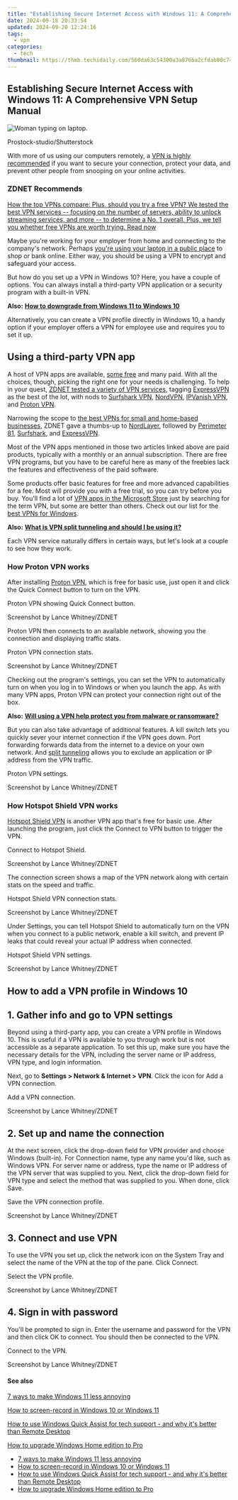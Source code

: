 ```yaml
---
title: "Establishing Secure Internet Access with Windows 11: A Comprehensive VPN Setup Manual"
date: 2024-09-18 20:33:54
updated: 2024-09-20 12:24:16
tags:
  - vpn
categories:
  - tech
thumbnail: https://thmb.techidaily.com/560da63c54300a3a876ba2cfdab00c7431c7174d8c1f2c53836ffd296ae56332.jpg
---
```


## Establishing Secure Internet Access with Windows 11: A Comprehensive VPN Setup Manual

![Woman typing on laptop.](https://www.zdnet.com/a/img/resize/5f1215c847d774fdacb17395f8a74fb44b411b57/2021/09/10/aa6b68a0-6821-4508-ad08-1495fdc63720/shutterstock-1660017136.jpg?auto=webp&width=1280)

Prostock-studio/Shutterstock

With more of us using our computers remotely, a [VPN is highly recommended](https://www.zdnet.com/article/what-is-a-vpn-and-how-does-it-work/) if you want to secure your connection, protect your data, and prevent other people from snooping on your online activities. 

### **ZDNET** Recommends

[How the top VPNs compare: Plus, should you try a free VPN? We tested the best VPN services -- focusing on the number of servers, ability to unlock streaming services, and more -- to determine a No. 1 overall. Plus, we tell you whether free VPNs are worth trying.  Read now](https://www.zdnet.com/article/best-vpn/)

Maybe you're working for your employer from home and connecting to the company's network. Perhaps [you're using your laptop in a public place](https://www.zdnet.com/article/connecting-to-public-wi-fi-heres-how-to-protect-your-data-and-your-device/) to shop or bank online. Either way, you should be using a VPN to encrypt and safeguard your access.

But how do you set up a VPN in Windows 10? Here, you have a couple of options. You can always install a third-party VPN application or a security program with a built-in VPN. 

**Also:** [**How to downgrade from Windows 11 to Windows 10**](https://www.zdnet.com/article/how-to-downgrade-from-windows-11-to-windows-10/)

Alternatively, you can create a VPN profile directly in Windows 10, a handy option if your employer offers a VPN for employee use and requires you to set it up.

## Using a third-party VPN app

A host of VPN apps are available, [some free](https://www.zdnet.com/article/best-free-vpn/) and many paid. With all the choices, though, picking the right one for your needs is challenging. To help in your quest, [ZDNET tested a variety of VPN services](https://www.zdnet.com/article/best-vpn/), tagging [ExpressVPN](https://go.expressvpn.com/c/159047/1330033/16063?&sharedid=zdnet&partnerpropertyid=1980086&u=https%3A%2F%2Fwww.expressvpn.com%2F&subId1=zd-%5F%5FCOM%5FCLICK%5FID%5F%5F-dtp) as the best of the lot, with nods to [Surfshark VPN](https://shop-links.co/link/?exclusive=1&publisher_slug=itechdaily19598&url=https%3A%2F%2Fget.surfshark.net%2Faff%255Fc%3Foffer%255Fid%3D786%26aff%255Fid%3D1511%26source%3Dzdnet%26aff%255Fsub%3Dzd-%255F%255FCOM%255FCLICK%255FID%255F%255F-dtp), [NordVPN](https://go.nordvpn.net/aff%5Fc?offer%5Fid=378&aff%5Fid=307&source=zdnet&aff%5Fsub=zd-%5F%5FCOM%5FCLICK%5FID%5F%5F-dtp), [IPVanish VPN](https://www.anrdoezrs.net/click-9041660-15197599-1647268487000?sid=zd-%5F%5FCOM%5FCLICK%5FID%5F%5F-dtp), and [Proton VPN](https://go.getproton.me/aff%5Fc?offer%5Fid=25&aff%5Fid=4706&source=ZDNET&aff%5Fsub=zd-%5F%5FCOM%5FCLICK%5FID%5F%5F-dtp). 

Narrowing the scope to [the best VPNs for small and home-based businesses](https://www.zdnet.com/article/best-vpn-for-small-and-home-based-businesses/), ZDNET gave a thumbs-up to [NordLayer](https://nordlayer.com/), followed by [Perimeter 81](https://shareasale.com/r.cfm?b=1595305&u=4338022&m=100200&afftrack=techidaily&urllink=https%3A%2F%2Fimp.i110150.net%2Fr5bmpn), [Surfshark](https://shop-links.co/link/?exclusive=1&publisher_slug=itechdaily19598&url=https%3A%2F%2Fget.surfshark.net%2Faff%255Fc%3Foffer%255Fid%3D786%26aff%255Fid%3D1511%26source%3Dzdnet%26aff%255Fsub%3Dzd-%255F%255FCOM%255FCLICK%255FID%255F%255F-dtp), and [ExpressVPN](https://go.expressvpn.com/c/159047/1330033/16063?&sharedid=zdnet&partnerpropertyid=1980086&u=https%3A%2F%2Fwww.expressvpn.com%2F&subId1=zd-%5F%5FCOM%5FCLICK%5FID%5F%5F-dtp).

Most of the VPN apps mentioned in those two articles linked above are paid products, typically with a monthly or an annual subscription. There are free VPN programs, but you have to be careful here as many of the freebies lack the features and effectiveness of the paid software.

Some products offer basic features for free and more advanced capabilities for a fee. Most will provide you with a free trial, so you can try before you buy. You'll find a lot of [VPN apps in the Microsoft Store](https://click.linksynergy.com/deeplink?id=IokOf8qagZo&mid=24542&u1=zd-%5F%5FCOM%5FCLICK%5FID%5F%5F-dtp&murl=https%3A%2F%2Fapps.microsoft.com%2Fstore%2Fsearch%2Fvpn) just by searching for the term VPN, but some are better than others. Check out our list for the [best VPNs for Windows](https://www.zdnet.com/article/best-vpn-for-windows-pc/).

**Also:** [**What is VPN split tunneling and should I be using it?**](https://www.zdnet.com/article/what-is-vpn-split-tunneling/)

Each VPN service naturally differs in certain ways, but let's look at a couple to see how they work.

### How Proton VPN works

After installing [Proton VPN](https://go.getproton.me/aff%5Fc?offer%5Fid=25&aff%5Fid=4706&source=ZDNET&aff%5Fsub=zd-%5F%5FCOM%5FCLICK%5FID%5F%5F-dtp), which is free for basic use, just open it and click the Quick Connect button to turn on the VPN.

Proton VPN showing Quick Connect button.

Screenshot by Lance Whitney/ZDNET

Proton VPN then connects to an available network, showing you the connection and displaying traffic stats.

Proton VPN connection stats.

Screenshot by Lance Whitney/ZDNET

Checking out the program's settings, you can set the VPN to automatically turn on when you log in to Windows or when you launch the app. As with many VPN apps, Proton VPN can protect your connection right out of the box. 

**Also:** [**Will using a VPN help protect you from malware or ransomware?**](https://www.zdnet.com/article/will-using-a-vpn-help-protect-me-from-malware-or-ransomware/)

But you can also take advantage of additional features. A kill switch lets you quickly sever your internet connection if the VPN goes down. Port forwarding forwards data from the internet to a device on your own network. And [split tunneling](https://www.zdnet.com/article/what-is-vpn-split-tunneling/) allows you to exclude an application or IP address from the VPN traffic.

Proton VPN settings.

Screenshot by Lance Whitney/ZDNET

### How Hotspot Shield VPN works

[Hotspot Shield VPN](https://hotspotshield.bvrd.net/c/159047/64013/1691?&sharedId=zdnet&u=https%3A%2F%2Fwww.hotspotshield.com%2F&subId1=zd-%5F%5FCOM%5FCLICK%5FID%5F%5F-dtp) is another VPN app that's free for basic use. After launching the program, just click the Connect to VPN button to trigger the VPN.

Connect to Hotspot Shield.

Screenshot by Lance Whitney/ZDNET

The connection screen shows a map of the VPN network along with certain stats on the speed and traffic.

Hotspot Shield VPN connection stats.

Screenshot by Lance Whitney/ZDNET

Under Settings, you can tell Hotspot Shield to automatically turn on the VPN when you connect to a public network, enable a kill switch, and prevent IP leaks that could reveal your actual IP address when connected.

Hotspot Shield VPN settings.

Screenshot by Lance Whitney/ZDNET

## How to add a VPN profile in Windows 10 

## 1\. Gather info and go to VPN settings

Beyond using a third-party app, you can create a VPN profile in Windows 10\. This is useful if a VPN is available to you through work but is not accessible as a separate application. To set this up, make sure you have the necessary details for the VPN, including the server name or IP address, VPN type, and login information.

Next, go to **Settings > Network & Internet > VPN**. Click the icon for Add a VPN connection.

Add a VPN connection.

Screenshot by Lance Whitney/ZDNET

## 2\. Set up and name the connection

At the next screen, click the drop-down field for VPN provider and choose Windows (built-in). For Connection name, type any name you'd like, such as Windows VPN. For server name or address, type the name or IP address of the VPN server that was supplied to you. Next, click the drop-down field for VPN type and select the method that was supplied to you. When done, click Save.

Save the VPN connection profile.

Screenshot by Lance Whitney/ZDNET

## 3\. Connect and use VPN

To use the VPN you set up, click the network icon on the System Tray and select the name of the VPN at the top of the pane. Click Connect.

Select the VPN profile.

Screenshot by Lance Whitney/ZDNET

## 4\. Sign in with password

You'll be prompted to sign in. Enter the username and password for the VPN and then click OK to connect. You should then be connected to the VPN.

Connect to the VPN.

Screenshot by Lance Whitney/ZDNET

#### See also

[7 ways to make Windows 11 less annoying](https://www.zdnet.com/article/seven-ways-to-make-windows-11-less-annoying/ "7 ways to make Windows 11 less annoying")

[How to screen-record in Windows 10 or Windows 11](https://www.zdnet.com/article/how-to-screen-record-in-windows-10-or-11/ "How to screen-record in Windows 10 or Windows 11")

[How to use Windows Quick Assist for tech support - and why it's better than Remote Desktop](https://www.zdnet.com/article/how-to-use-windows-quick-assist-for-tech-support-and-why-its-better-than-remote-desktop/ "How to use Windows Quick Assist for tech support - and why it's better than Remote Desktop")

[How to upgrade Windows Home edition to Pro](https://www.zdnet.com/article/how-to-upgrade-windows-home-edition-to-pro/ "How to upgrade Windows Home edition to Pro")

* [7 ways to make Windows 11 less annoying](https://www.zdnet.com/article/seven-ways-to-make-windows-11-less-annoying/ "7 ways to make Windows 11 less annoying")
* [How to screen-record in Windows 10 or Windows 11](https://www.zdnet.com/article/how-to-screen-record-in-windows-10-or-11/ "How to screen-record in Windows 10 or Windows 11")
* [How to use Windows Quick Assist for tech support - and why it's better than Remote Desktop](https://www.zdnet.com/article/how-to-use-windows-quick-assist-for-tech-support-and-why-its-better-than-remote-desktop/ "How to use Windows Quick Assist for tech support - and why it's better than Remote Desktop")
* [How to upgrade Windows Home edition to Pro](https://www.zdnet.com/article/how-to-upgrade-windows-home-edition-to-pro/ "How to upgrade Windows Home edition to Pro")

<ins class="adsbygoogle"
     style="display:block"
     data-ad-format="autorelaxed"
     data-ad-client="ca-pub-7571918770474297"
     data-ad-slot="1223367746"></ins>



<ins class="adsbygoogle"
     style="display:block"
     data-ad-client="ca-pub-7571918770474297"
     data-ad-slot="8358498916"
     data-ad-format="auto"
     data-full-width-responsive="true"></ins>
